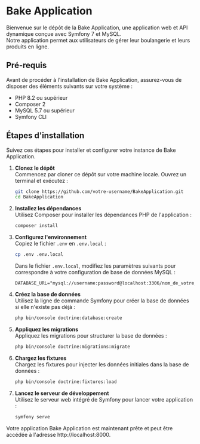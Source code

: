 # Bake Application

Bienvenue sur le dépôt de la Bake Application, une application web et API dynamique conçue avec Symfony 7 et MySQL.  
Notre application permet aux utilisateurs de gérer leur boulangerie et leurs produits en ligne.

## Pré-requis

Avant de procéder à l'installation de Bake Application, assurez-vous de disposer des éléments suivants sur votre
système :

- PHP 8.2 ou supérieur
- Composer 2
- MySQL 5.7 ou supérieur
- Symfony CLI

## Étapes d'installation

Suivez ces étapes pour installer et configurer votre instance de Bake Application.

1. **Clonez le dépôt**  
   Commencez par cloner ce dépôt sur votre machine locale. Ouvrez un terminal et exécutez :
    ```bash
    git clone https://github.com/votre-username/BakeApplication.git
    cd BakeApplication
    ```

2. **Installez les dépendances**  
   Utilisez Composer pour installer les dépendances PHP de l'application :
    ```bash
    composer install
    ```

3. **Configurez l'environnement**  
   Copiez le fichier `.env` en `.env.local` :
    ```bash
    cp .env .env.local
    ```
   Dans le fichier `.env.local`, modifiez les paramètres suivants pour correspondre à votre configuration de base de
   données MySQL :
   ```env
   DATABASE_URL="mysql://username:password@localhost:3306/nom_de_votre_base_de_donnees"
   ```

4. **Créez la base de données**  
   Utilisez la ligne de commande Symfony pour créer la base de données si elle n'existe pas déjà :
   ```bash
   php bin/console doctrine:database:create
   ```

5. **Appliquez les migrations**  
   Appliquez les migrations pour structurer la base de données :
   ```bash
   php bin/console doctrine:migrations:migrate
   ```

6. **Chargez les fixtures**  
   Chargez les fixtures pour injecter les données initiales dans la base de données :
   ```bash
   php bin/console doctrine:fixtures:load
   ```

7. **Lancez le serveur de développement**  
   Utilisez le serveur web intégré de Symfony pour lancer votre application :
   ```bash
   symfony serve
   ```

Votre application Bake Application est maintenant prête et peut être accédée à l'adresse http://localhost:8000.
